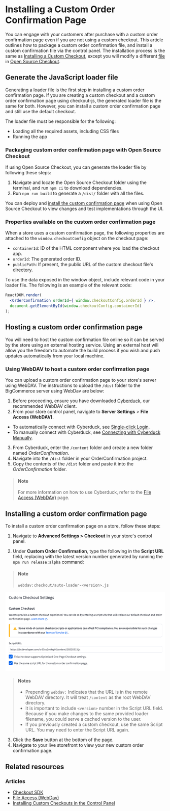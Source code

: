 # Installing a Custom Order Confirmation Page


You can engage with your customers after purchase with a custom order confirmation page even if you are not using a custom checkout. This article outlines how to package a custom order confirmation file, and install a custom confirmation file via the control panel. 
The installation process is the same as [Installing a Custom Checkout](/stencil-docs/customizing-checkout/installing-custom-checkouts), except you will modify a different [file](https://github.com/bigcommerce/checkout-js/blob/master/src/app/order/OrderConfirmation.tsx) in [Open Source Checkout](https://github.com/bigcommerce/checkout-js).

## Generate the JavaScript loader file
Generating a loader file is the first step in installing a custom order confirmation page. If you are creating a custom checkout and a custom order confirmation page using checkout-js, the generated loader file is the same for both. However, you can install a custom order confirmation page and still use the default checkout.

The loader file must be responsible for the following:

* Loading all the required assets, including CSS files
* Running the app

### Packaging custom order confirmation page with Open Source Checkout

If using Open Source Checkout, you can generate the loader file by following these steps:

1. Navigate and locate the Open Source Checkout folder using the terminal, and run `npm ci` to download dependencies.
2. Run `npm run build` to generate a `/dist/` folder with all the files.

You can deploy and [install the custom confirmation page](#installing-a-custom-order-confirmation-page) when using Open Source Checkout to view changes and test implementations through the UI.

### Properties available on the custom order confirmation page
When a store uses a custom confirmation page, the following properties are attached to the `window.checkoutConfig` object on the checkout page:

* `containerId`: ID of the HTML component where you load the checkout app.
* `orderId`: The generated order ID.
* `publicPath`: If present, the public URL of the custom checkout file's directory.


To use the data exposed in the window object, include relevant code in your loader file. The following is an example of the relevant code:

```jsx title="Include code in loader file"
ReactDOM.render(
  <OrderConfirmation orderId={ window.checkoutConfig.orderId } />,
  document.getElementById(window.checkoutConfig.containerId)
);
```

## Hosting a custom order confirmation page

You will need to host the custom confirmation file online so it can be served by the store using an external hosting service. Using an external host will allow you the freedom to automate the build process if you wish and push updates automatically from your local machine.

### Using WebDAV to host a custom order confirmation page

You can upload a custom order confirmation page to your store's server using WebDAV. The instructions to upload the `/dist` folder to the BigCommerce server using WebDav are below:


1. Before proceeding, ensure you have downloaded [Cyberduck](https://cyberduck.io/), our recommended WebDAV client.
2. From your store control panel, navigate to **Server Settings** > **File Access (WebDAV)**.
  * To automatically connect with Cyberduck, see [Single-click Login](https://support.bigcommerce.com/s/article/File-Access-WebDAV#login).
  * To manually connect with Cyberduck, see [Connecting with Cyberduck Manually](https://support.bigcommerce.com/s/article/File-Access-WebDAV#manual).
3. From Cyberduck, enter the `/content` folder and create a new folder named *OrderConfirmation*.
4. Navigate into the `/dist` folder in your OrderConfirmation project.
5. Copy the contents of the `/dist` folder and paste it into the *OrderConfirmation* folder.

<!-- theme: info -->
> #### Note 
> For more information on how to use Cyberduck, refer to the [File Access (WebDAV)](https://support.bigcommerce.com/s/article/File-Access-WebDAV) page. 

## Installing a custom order confirmation page  

To install a custom order confirmation page on a store, follow these steps:

1. Navigate to **Advanced Settings > Checkout** in your store's control panel.

2. Under **Custom Order Confirmation**, type the following in the **Script URL** field, replacing <version> with the latest version number generated by running the `npm run release:alpha` command:

  
<!-- theme: info -->
> #### Note 
> `webdav:checkout/auto-loader-<version>.js` 


![order-confirmation-page](https://raw.githubusercontent.com/bigcommerce/dev-docs/master/assets/images/order-confirmation-page.png "Custom Order Confirmation Page")

<!-- theme: info -->
> #### Notes 
> * Prepending `webdav:` Indicates that the URL is in the remote WebDAV directory. It will treat `/content` as the root WebDAV directory.
> * It is important to include `<version>` number in the Script URL field. Because if you make changes to the same provided loader filename, you could serve a cached version to the user.
> * If you previously created a custom checkout, use the same Script URL. You may need to enter the Script URL again.

3. Click the **Save** button at the bottom of the page.
4. Navigate to your live storefront to view your new custom order confirmation page.

## Related resources

### Articles
- [Checkout SDK](/stencil-docs/customizing-checkout/checkout-sdk)
- [File Access (WebDav)](https://support.bigcommerce.com/s/article/File-Access-WebDAV)
- [Installing Custom Checkouts in the Control Panel](https://support.bigcommerce.com/s/blog-article/aAn4O000000CdFGSA0/installing-custom-checkouts-in-the-control-panel)
